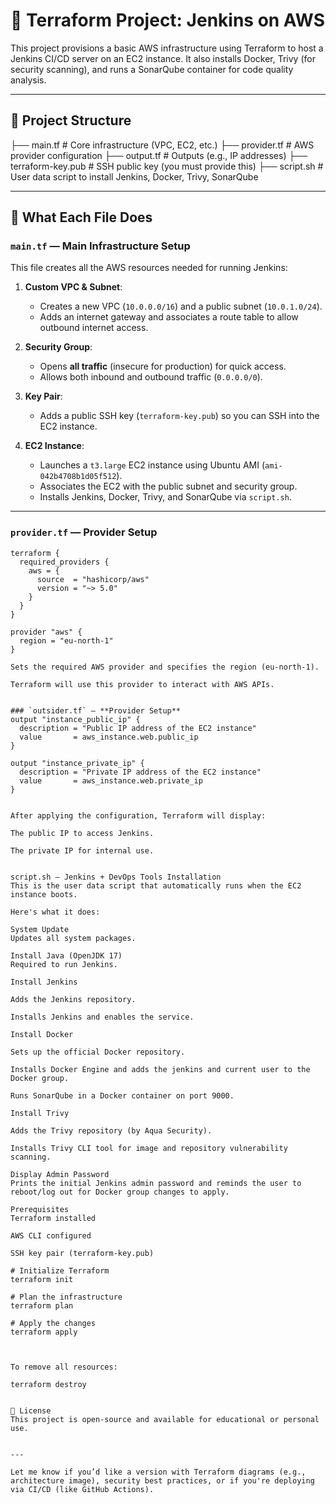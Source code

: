 # 🚀 Terraform Project: Jenkins on AWS

This project provisions a basic AWS infrastructure using Terraform to host a Jenkins CI/CD server on an EC2 instance. It also installs Docker, Trivy (for security scanning), and runs a SonarQube container for code quality analysis.

---

## 📁 Project Structure

├── main.tf # Core infrastructure (VPC, EC2, etc.)
├── provider.tf # AWS provider configuration
├── output.tf # Outputs (e.g., IP addresses)
├── terraform-key.pub # SSH public key (you must provide this)
├── script.sh # User data script to install Jenkins, Docker, Trivy, SonarQube


---

## 🔧 What Each File Does

### `main.tf` — **Main Infrastructure Setup**

This file creates all the AWS resources needed for running Jenkins:

1. **Custom VPC & Subnet**:
   - Creates a new VPC (`10.0.0.0/16`) and a public subnet (`10.0.1.0/24`).
   - Adds an internet gateway and associates a route table to allow outbound internet access.

2. **Security Group**:
   - Opens **all traffic** (insecure for production) for quick access.
   - Allows both inbound and outbound traffic (`0.0.0.0/0`).

3. **Key Pair**:
   - Adds a public SSH key (`terraform-key.pub`) so you can SSH into the EC2 instance.

4. **EC2 Instance**:
   - Launches a `t3.large` EC2 instance using Ubuntu AMI (`ami-042b4708b1d05f512`).
   - Associates the EC2 with the public subnet and security group.
   - Installs Jenkins, Docker, Trivy, and SonarQube via `script.sh`.

---

### `provider.tf` — **Provider Setup**

```hcl
terraform {
  required_providers {
    aws = {
      source  = "hashicorp/aws"
      version = "~> 5.0"
    }
  }
}

provider "aws" {
  region = "eu-north-1"
}

Sets the required AWS provider and specifies the region (eu-north-1).

Terraform will use this provider to interact with AWS APIs.


### `outsider.tf` — **Provider Setup**
output "instance_public_ip" {
  description = "Public IP address of the EC2 instance"
  value       = aws_instance.web.public_ip
}

output "instance_private_ip" {
  description = "Private IP address of the EC2 instance"
  value       = aws_instance.web.private_ip
}


After applying the configuration, Terraform will display:

The public IP to access Jenkins.

The private IP for internal use.


script.sh — Jenkins + DevOps Tools Installation
This is the user data script that automatically runs when the EC2 instance boots.

Here's what it does:

System Update
Updates all system packages.

Install Java (OpenJDK 17)
Required to run Jenkins.

Install Jenkins

Adds the Jenkins repository.

Installs Jenkins and enables the service.

Install Docker

Sets up the official Docker repository.

Installs Docker Engine and adds the jenkins and current user to the Docker group.

Runs SonarQube in a Docker container on port 9000.

Install Trivy

Adds the Trivy repository (by Aqua Security).

Installs Trivy CLI tool for image and repository vulnerability scanning.

Display Admin Password
Prints the initial Jenkins admin password and reminds the user to reboot/log out for Docker group changes to apply.

Prerequisites
Terraform installed

AWS CLI configured

SSH key pair (terraform-key.pub)

# Initialize Terraform
terraform init

# Plan the infrastructure
terraform plan

# Apply the changes
terraform apply



To remove all resources:

terraform destroy


📜 License
This project is open-source and available for educational or personal use.


---

Let me know if you’d like a version with Terraform diagrams (e.g., architecture image), security best practices, or if you're deploying via CI/CD (like GitHub Actions).

